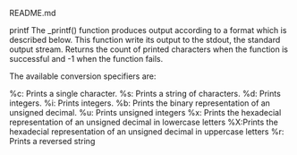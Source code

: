 README.md

printf
The _printf() function produces output according to a format which is described below. This function write its output to the stdout, the standard output stream. Returns the count of printed characters when the function is successful and -1 when the function fails.

The available conversion specifiers are:

%c: Prints a single character. %s: Prints a string of characters. %d: Prints integers. %i: Prints integers. %b: Prints the binary representation of an unsigned decimal. %u: Prints unsigned integers %x: Prints the hexadecial representation of an unsigned decimal in lowercase letters %X:Prints the hexadecial representation of an unsigned decimal in uppercase letters %r: Prints a reversed string
